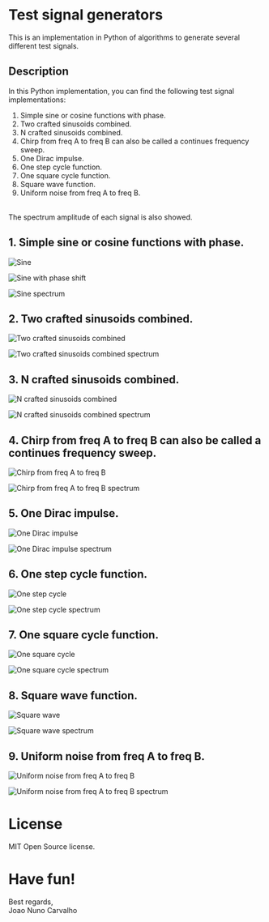 # Test signal generators
This is an implementation in Python of algorithms to generate several different test signals.   

## Description
In this Python implementation, you can find the following test signal implementations: <br>

1. Simple sine or cosine functions with phase.
2. Two crafted sinusoids combined.
3. N crafted sinusoids combined.
4. Chirp from freq A to freq B can also be called a continues frequency sweep.
5. One Dirac impulse.
6. One step cycle function.    
7. One square cycle function.
8. Square wave function.
9. Uniform noise from freq A to freq B.

<br>
The spectrum amplitude of each signal is also showed.

## 1. Simple sine or cosine functions with phase.

![Sine](./images/img_1_A_sine.png)

![Sine with phase shift](./images/img_1_B_sine_phase_shift.png)

![Sine spectrum](./images/img_1_C_sine_phase_shift_spectrum.png)

## 2. Two crafted sinusoids combined.

![Two crafted sinusoids combined](./images/img_2_A_sinusoids_combined.png)

![Two crafted sinusoids combined spectrum](./images/img_2_B_sinusoids_combined_spectrum.png)

## 3. N crafted sinusoids combined.

![N crafted sinusoids combined](./images/img_3_A__N_sinusoids_combined.png)

![N crafted sinusoids combined spectrum](./images/img_3_B__N_sinusoids_combined_spectrum.png)

## 4. Chirp from freq A to freq B can also be called a continues frequency sweep.

![Chirp from freq A to freq B](./images/img_4_A__Chirp_fom_freqA_to_freqB.png)

![Chirp from freq A to freq B spectrum](./images/img_4_B__Chirp_fom_freqA_to_freqB_spectrum.png)

## 5. One Dirac impulse.

![One Dirac impulse](./images/img_5_A__One_Dirac_impulse.png)

![One Dirac impulse spectrum](./images/img_5_B__One_Dirac_impulse_spectrum.png)

## 6. One step cycle function.    

![One step cycle](./images/img_6_A__One_step_cycle.png)

![One step cycle spectrum](./images/img_6_B__One_step_cycle_spectrum.png)

## 7. One square cycle function.

![One square cycle](./images/img_7_A__One_square_cycle.png)

![One square cycle spectrum](./images/img_7_B__One_square_cycle_spectrum.png)

## 8. Square wave function.

![Square wave](./images/img_8_A__Square_wave.png)

![Square wave spectrum](./images/img_8_B__Square_wave_spectrum.png)

## 9. Uniform noise from freq A to freq B.

![Uniform noise from freq A to freq B](./images/img_9_A__Uniform_noise_from_freqA_to_freqB.png)

![Uniform noise from freq A to freq B spectrum](./images/img_9_B__Uniform_noise_from_freqA_to_freqB_spectrum.png)

# License
MIT Open Source license.

# Have fun!
Best regards, <br>
Joao Nuno Carvalho 